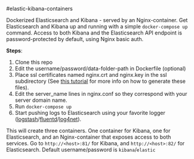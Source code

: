 #elastic-kibana-containers

Dockerized Elasticsearch and Kibana - served by an Nginx-container. Get Elasticsearch and Kibana up and running with a simple `docker-compose up` command. Access to both Kibana and the Elasticsearch API endpoint is password-protected by default, using Nginx basic auth.

**Steps**:

1. Clone this repo
2. Edit the username/password/data-folder-path in Dockerfile (optional)
3. Place ssl certificates named nginx.crt and nginx.key in the ssl subdirectory (See [this tutorial](https://www.digitalocean.com/community/tutorials/how-to-create-an-ssl-certificate-on-nginx-for-ubuntu-14-04) for more info on how to generate these files).
4. Edit the server_name lines in nginx.conf so they correspond with your server domain name. 
5. Run `docker-compose up`
6. Start pushing logs to Elasticsearch using your favorite logger ([logstash](https://www.elastic.co/products/logstash)/[fluentd](http://www.fluentd.org/)/[log4net](https://github.com/jptoto/log4net.ElasticSearch)).

This will create three containers. One container for Kibana, one for Elasticsearch, and an Nginx-container that exposes access to both services. Go to `http://<host>:81/` for Kibana, and `http://<host>:82/` for Elasticsearch. Default username/password is `kibana`/`elastic`

